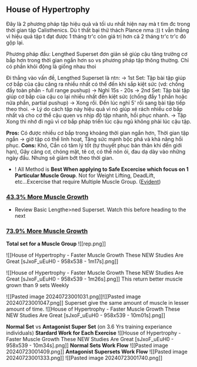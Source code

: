 ## House of Hypertrophy

Đây là 2 phương pháp tập hiệu quả và tối ưu nhất hiện nay mà t tìm đc trong thời gian tập Calisthenics. Dù t thất bại thử thách Plance nma :)) t vẫn thắng vì hiệu quả tập t đạt được 1 tháng tr'c còn giá trị hơn cả 2 tháng tr'c tr'c đó gộp lại.

Phương pháp đầu: Lengthed Superset đơn giản sẽ giúp cậu tăng trưởng cơ bắp hơn trong thời gian ngắn hơn so vs phương pháp tập thông thường. Chỉ có phần khỏi động là giống nhau thoi

Đi thẳng vào vấn đề, Lengthed Superset là ntn:
-> 1st Set: Tập bài tập giúp cơ bắp của cậu căng ra nhiều nhất có thể đến khi sắp kiệt sức (vd: chống đẩy toàn phần - full range pushup) 
-> Nghỉ 15s - 20s
-> 2nd Set: Tập bài tập giúp cơ bắp của cậu co lại nhiều nhất đến kiệt sức (chống đẩy 1 phần hoặc nửa phần, partial pushup) 
-> Xong rồi. Đến lúc nghỉ 5' rồi sang bài tập tiếp theo thoi. 
-> Lý do cách tập này hiệu quả vì nó giúp xé rách nhiều cơ bắp nhất và cho cơ thể cậu quen vs nhịp độ tập nhanh, hồi phục nhanh.
-> Tập Xong thì nhớ đi ngủ vì cơ bắp pháp triển lúc cậu ngủ không phải lúc cậu tập.

**Pros:** Có được nhiều cơ bắp trong khoảng thời gian ngắn hơn, Thời gian tập ngắn -> giờ tập có thể linh hoạt, Tăng sức mạnh bộc phá và khả năng hồi phục.
**Cons:** Khó, Cần có tâm lý tốt (tự thuyết phục bản thân khi đến giới hạn), Gây căng cơ, chóng mặt, tê cơ, có thể nôn ói, đau dạ dày vào những ngày đầu. Nhưng sẽ giảm bớt theo thời gian. 


+ ! All Method is **Best When applying to Safe Excercise which focus on 1 Particular Muscle Group**.  Not for Weight Lifting, DeadLift, etc...Excercise that require Multiple Muscle Group. ([Evident](https://www.youtube.com/watch?v=xW79HPiyidk)) 
### [43.3% More Muscle Growth](https://www.youtube.com/watch?v=vEKLzXDPoeU)
+ Review Basic Lengthe>ned Superset.
	Watch this before heading to the next
  
### [73.9% More Muscle Growth](https://youtu.be/sJxoF_uEuH0?si=7QdeUihqmuAjhr5S) 
**Total set for a Muscle Group**
![[rep.png]]

![[House of Hypertrophy - Faster Muscle Growth These NEW Studies Are Great [sJxoF_uEuH0 - 958x538 - 1m17s].png]]

![[House of Hypertrophy - Faster Muscle Growth These NEW Studies Are Great [sJxoF_uEuH0 - 958x539 - 1m26s].png]]
This return better muscle grown than 9 sets Weekly 


![[Pasted image 20240723001031.png]]![[Pasted image 20240723001047.png]]
Superset give the same amount of muscle in lesser amount of time.
![[House of Hypertrophy - Faster Muscle Growth These NEW Studies Are Great [sJxoF_uEuH0 - 958x539 - 10m01s].png]]

**Normal Set** vs **Antagonist Super Set** (on 3.6 Yrs training experiance individuals)
	**Stardard Work for Each Exercise**
	![[House of Hypertrophy - Faster Muscle Growth These NEW Studies Are Great [sJxoF_uEuH0 - 958x539 - 10m34s].png]]
	**Normal Sets Work Flow**
	![[Pasted image 20240723001409.png]]
	**Antagonist Supersets Work Flow**
	![[Pasted image 20240723001333.png]]
	![[Pasted image 20240723001740.png]]

